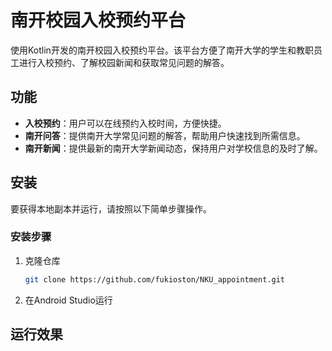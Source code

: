 # 南开校园入校预约平台

使用Kotlin开发的南开校园入校预约平台。该平台方便了南开大学的学生和教职员工进行入校预约、了解校园新闻和获取常见问题的解答。

## 功能

- **入校预约**：用户可以在线预约入校时间，方便快捷。
- **南开问答**：提供南开大学常见问题的解答，帮助用户快速找到所需信息。
- **南开新闻**：提供最新的南开大学新闻动态，保持用户对学校信息的及时了解。

## 安装

要获得本地副本并运行，请按照以下简单步骤操作。
### 安装步骤

1. 克隆仓库
   ```sh
   git clone https://github.com/fukioston/NKU_appointment.git

2. 在Android Studio运行

## 运行效果
